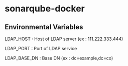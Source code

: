 sonarqube-docker
================
Environmental Variables
-----------------------
LDAP_HOST : Host of LDAP server (ex : 111.222.333.444)

LDAP_PORT : Port of LDAP service

LDAP_BASE_DN : Base DN (ex : dc=example,dc=co)
